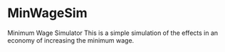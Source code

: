 # MinWageSim
Minimum Wage Simulator
This is a simple simulation of the effects in an economy of increasing the minimum wage. 
